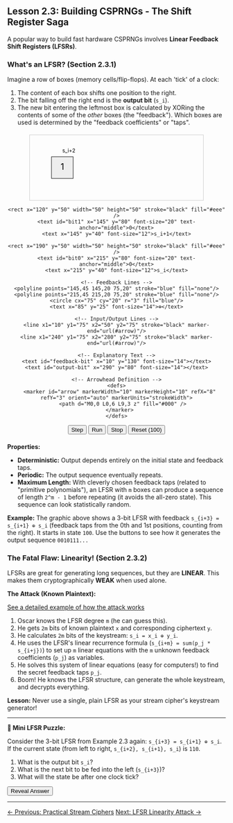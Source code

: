 ## Lesson 2.3: Building CSPRNGs - The Shift Register Saga

A popular way to build fast hardware CSPRNGs involves **Linear Feedback Shift Registers (LFSRs)**.

### What's an LFSR? (Section 2.3.1)

Imagine a row of boxes (memory cells/flip-flops). At each 'tick' of a clock:

1.  The content of each box shifts one position to the right.
2.  The bit falling off the right end is the **output bit** (`s_i`).
3.  The new bit entering the leftmost box is calculated by XORing the contents of some of the *other* boxes (the "feedback"). Which boxes are used is determined by the "feedback coefficients" or "taps".

<div style="text-align: center; margin: 20px 0;">
  <svg id="lfsr-svg" width="400" height="150" style="border: 1px solid #ccc;">
    <!-- Boxes -->
    <rect x="50" y="50" width="50" height="50" stroke="black" fill="#eee" />
    <text id="bit2" x="75" y="80" font-size="20" text-anchor="middle">1</text>
    <text x="75" y="40" font-size="12">s_i+2</text>

    <rect x="120" y="50" width="50" height="50" stroke="black" fill="#eee" />
    <text id="bit1" x="145" y="80" font-size="20" text-anchor="middle">0</text>
    <text x="145" y="40" font-size="12">s_i+1</text>

    <rect x="190" y="50" width="50" height="50" stroke="black" fill="#eee" />
    <text id="bit0" x="215" y="80" font-size="20" text-anchor="middle">0</text>
    <text x="215" y="40" font-size="12">s_i</text>

    <!-- Feedback Lines -->
    <polyline points="145,45 145,20 75,20" stroke="blue" fill="none"/>
    <polyline points="215,45 215,20 75,20" stroke="blue" fill="none"/>
    <circle cx="75" cy="20" r="3" fill="blue"/>
    <text x="85" y="25" font-size="14">⊕</text>

    <!-- Input/Output Lines -->
    <line x1="10" y1="75" x2="50" y2="75" stroke="black" marker-end="url(#arrow)"/>
    <line x1="240" y1="75" x2="280" y2="75" stroke="black" marker-end="url(#arrow)"/>

    <!-- Explanatory Text -->
    <text id="feedback-bit" x="10" y="130" font-size="14"></text>
    <text id="output-bit" x="290" y="80" font-size="14"></text>

    <!-- Arrowhead Definition -->
    <defs>
      <marker id="arrow" markerWidth="10" markerHeight="10" refX="8" refY="3" orient="auto" markerUnits="strokeWidth">
        <path d="M0,0 L0,6 L9,3 z" fill="#000" />
      </marker>
    </defs>
  </svg>
  <div style="margin-top: 10px;">
    <button id="lfsr-step">Step</button>
    <button id="lfsr-run">Run</button>
    <button id="lfsr-stop">Stop</button>
    <button id="lfsr-reset">Reset (100)</button>
  </div>
</div>

**Properties:**

*   **Deterministic:** Output depends entirely on the initial state and feedback taps.
*   **Periodic:** The output sequence eventually repeats.
*   **Maximum Length:** With cleverly chosen feedback taps (related to "primitive polynomials"), an LFSR with `m` boxes can produce a sequence of length `2^m - 1` before repeating (it avoids the all-zero state). This sequence can look statistically random.

**Example:** The graphic above shows a 3-bit LFSR with feedback `s_{i+3} = s_{i+1} ⊕ s_i` (feedback taps from the 0th and 1st positions, counting from the right). It starts in state `100`. Use the buttons to see how it generates the output sequence `0010111...`

### The Fatal Flaw: Linearity! (Section 2.3.2)

LFSRs are great for generating long sequences, but they are **LINEAR**. This makes them cryptographically **WEAK** when used alone.

**The Attack (Known Plaintext):**

[See a detailed example of how the attack works](ch02_lfsr_attack.html)

1.  Oscar knows the LFSR degree `m` (he can guess this).
2.  He gets `2m` bits of known plaintext `x` and corresponding ciphertext `y`.
3.  He calculates `2m` bits of the keystream: `s_i = x_i ⊕ y_i`.
4.  He uses the LFSR's linear recurrence formula (`s_{i+m} = sum(p_j * s_{i+j})`) to set up `m` linear equations with the `m` unknown feedback coefficients (`p_j`) as variables.
5.  He solves this system of linear equations (easy for computers!) to find the secret feedback taps `p_j`.
6.  Boom! He knows the LFSR structure, can generate the whole keystream, and decrypts everything.

**Lesson:** Never use a single, plain LFSR as your stream cipher's keystream generator!

***

**🧩 Mini LFSR Puzzle:**

Consider the 3-bit LFSR from Example 2.3 again: `s_{i+3} = s_{i+1} ⊕ s_i`.
If the current state (from left to right, `s_{i+2}, s_{i+1}, s_i`) is `110`.

1.  What is the output bit `s_i`?
2.  What is the next bit to be fed into the left (`s_{i+3}`)?
3.  What will the state be after one clock tick?

<button onclick="revealAnswer('lfsrAnswer', this)">Reveal Answer</button>
<span id="lfsrAnswer" style="display: none;">
*(Answer: 1. Output `s_i` = 0. 2. Next bit `s_{i+3} = s_{i+1} ⊕ s_i = 1 ⊕ 0 = 1`. 3. New state = `111`.)*
</span>

***

<div class="page-navigation">
    <a href="ch02_practical.html" class="prev">← Previous: Practical Stream Ciphers</a>
    <a href="ch02_lfsr_attack.html" class="next">Next: LFSR Linearity Attack →</a>
</div>

<script src="../scripts/main.js"></script>
<script src="../scripts/lfsr_animation.js"></script>